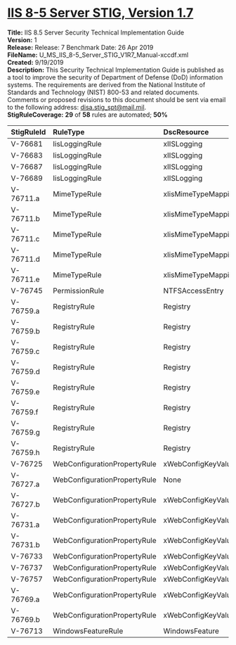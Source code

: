 # [IIS 8-5 Server STIG, Version 1.7](https://github.com/Microsoft/PowerStig/wiki/IISServer-8.5-1.7)

**Title:** IIS 8.5 Server Security Technical Implementation Guide  
**Version:** 1  
**Release:** Release: 7 Benchmark Date: 26 Apr 2019  
**FileName:** U_MS_IIS_8-5_Server_STIG_V1R7_Manual-xccdf.xml  
**Created:** 9/19/2019  
**Description:** This Security Technical Implementation Guide is published as a tool to improve the security of Department of Defense (DoD) information systems. The requirements are derived from the National Institute of Standards and Technology (NIST) 800-53 and related documents. Comments or proposed revisions to this document should be sent via email to the following address: disa.stig_spt@mail.mil.  
**StigRuleCoverage:** **29** of **58** rules are automated; **50%**  

| StigRuleId | RuleType | DscResource | DuplicateOf |
| :---- | :---- | :---- | :---- |
| V-76681 | IisLoggingRule | xIISLogging |  |
| V-76683 | IisLoggingRule | xIISLogging |  |
| V-76687 | IisLoggingRule | xIISLogging |  |
| V-76689 | IisLoggingRule | xIISLogging |  |
| V-76711.a | MimeTypeRule | xIisMimeTypeMapping |  |
| V-76711.b | MimeTypeRule | xIisMimeTypeMapping |  |
| V-76711.c | MimeTypeRule | xIisMimeTypeMapping |  |
| V-76711.d | MimeTypeRule | xIisMimeTypeMapping |  |
| V-76711.e | MimeTypeRule | xIisMimeTypeMapping |  |
| V-76745 | PermissionRule | NTFSAccessEntry |  |
| V-76759.a | RegistryRule | Registry |  |
| V-76759.b | RegistryRule | Registry |  |
| V-76759.c | RegistryRule | Registry |  |
| V-76759.d | RegistryRule | Registry |  |
| V-76759.e | RegistryRule | Registry |  |
| V-76759.f | RegistryRule | Registry |  |
| V-76759.g | RegistryRule | Registry |  |
| V-76759.h | RegistryRule | Registry |  |
| V-76725 | WebConfigurationPropertyRule | xWebConfigKeyValue |  |
| V-76727.a | WebConfigurationPropertyRule | None | V-76725 |
| V-76727.b | WebConfigurationPropertyRule | xWebConfigKeyValue |  |
| V-76731.a | WebConfigurationPropertyRule | xWebConfigKeyValue |  |
| V-76731.b | WebConfigurationPropertyRule | xWebConfigKeyValue |  |
| V-76733 | WebConfigurationPropertyRule | xWebConfigKeyValue |  |
| V-76737 | WebConfigurationPropertyRule | xWebConfigKeyValue |  |
| V-76757 | WebConfigurationPropertyRule | xWebConfigKeyValue |  |
| V-76769.a | WebConfigurationPropertyRule | xWebConfigKeyValue |  |
| V-76769.b | WebConfigurationPropertyRule | xWebConfigKeyValue |  |
| V-76713 | WindowsFeatureRule | WindowsFeature |  |
